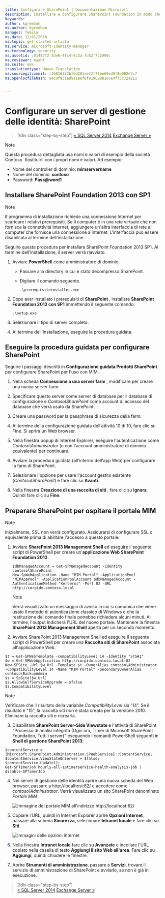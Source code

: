 ```yaml
---
title: Configurare SharePoint | Documentazione Microsoft
description: Installare e configurare SharePoint Foundation in modo che possa ospitare la pagina del portale MIM.
keywords: 
author: kgremban
ms.author: kgremban
manager: femila
ms.date: 12/01/2016
ms.topic: get-started-article
ms.service: microsoft-identity-manager
ms.technology: security
ms.assetid: c01487f2-3de6-4fc4-8c3a-7d62f7c2496c
ms.reviewer: mwahl
ms.suite: ems
translationtype: Human Translation
ms.sourcegitcommit: c26816322bf6d281ae32f7fee69ed9f8e002e7c7
ms.openlocfilehash: 94c0f931ad9a1e8f8f9196288107e4f75c72a211


---
```


# <a name="set-up-an-identity-management-server-sharepoint"></a>Configurare un server di gestione delle identità: SharePoint

>[!div class="step-by-step"]
[« SQL Server 2014](prepare-server-sql2014.md)
[Exchange Server »](prepare-server-exchange.md)

> [!NOTE]
> Questa procedura dettagliata usa nomi e valori di esempio della società Contoso. Sostituirli con i propri nomi e valori. Ad esempio:
> - Nome del controller di dominio: **mimservername**
> - Nome del dominio: **contoso**
> - Password: **Pass@word1**


## <a name="install-sharepoint-foundation-2013-with-sp1"></a>Installare **SharePoint Foundation 2013 con SP1**

> [!NOTE]
> Il programma di installazione richiede una connessione Internet per scaricare i relativi prerequisiti. Se il computer è in una rete virtuale che non fornisce la connettività Internet, aggiungere un'altra interfaccia di rete al computer che fornisce una connessione a Internet. L'interfaccia può essere disabilitata al termine dell'installazione.

Seguire questa procedura per installare SharePoint Foundation 2013 SP1. Al termine dell'installazione, il server verrà riavviato.

1.  Avviare **PowerShell** come amministratore di dominio.

    -   Passare alla directory in cui è stato decompresso SharePoint.

    -   Digitare il comando seguente.

        ```
        .\prerequisiteinstaller.exe
        ```

2.  Dopo aver installato i prerequisiti di **SharePoint** , installare **SharePoint Foundation 2013 con SP1** immettendo il seguente comando:

    ```
    .\setup.exe
    ```

3.  Selezionare il tipo di server completo.

4.  Al termine dell'installazione, eseguire la procedura guidata.

## <a name="run-the-wizard-to-configure-sharepoint"></a>Eseguire la procedura guidata per configurare SharePoint

Seguire i passaggi descritti in **Configurazione guidata Prodotti SharePoint** per configurare SharePoint per l'uso con MIM.

1. Nella scheda **Connessione a una server farm** , modificare per creare una nuova server farm.

2. Specificare questo server come server di database per il database di configurazione e *Contoso\SharePoint* come account di accesso del database che verrà usato da SharePoint.

3. Creare una password per la passphrase di sicurezza della farm.

4. Al termine della configurazione guidata dell’attività 10 di 10, fare clic su Fine. Si aprirà un Web browser.

5. Nella finestra popup di Internet Explorer, eseguire l'autenticazione come *Contoso\Administrator* (o con l'account amministratore di dominio equivalente) per continuare.

6. Avviare la procedura guidata (all'interno dell'app Web) per configurare la farm di SharePoint.

7. Selezionare l'opzione per usare l'account gestito esistente (*Contoso\SharePoint*) e fare clic su **Avanti**.

8. Nella finestra **Creazione di una raccolta di siti** , fare clic su **Ignora**.  Quindi fare clic su **Fine**.

## <a name="prepare-sharepoint-to-host-the-mim-portal"></a>Preparare SharePoint per ospitare il portale MIM

> [!NOTE]
> Inizialmente, SSL non verrà configurato. Assicurarsi di configurare SSL o equivalente prima di abilitare l'accesso a questo portale.

1. Avviare **SharePoint 2013 Management Shell** ed eseguire il seguente script di PowerShell per creare un'**applicazione Web SharePoint Foundation 2013**.

    ```
    $dbManagedAccount = Get-SPManagedAccount -Identity contoso\SharePoint
    New-SpWebApplication -Name "MIM Portal" -ApplicationPool "MIMAppPool" -ApplicationPoolAccount $dbManagedAccount -AuthenticationMethod "Kerberos" -Port 82 -URL http://corpidm.contoso.local
    ```

    > [!NOTE]
    > Verrà visualizzato un messaggio di avviso in cui si comunica che viene usato il metodo di autenticazione classico di Windows e che la restituzione del comando finale potrebbe richiedere alcuni minuti. Al termine, l'output indicherà l'URL del nuovo portale. Mantenere la finestra **SharePoint 2013 Management Shell** aperta per un secondo momento.

2. Avviare SharePoint 2013 Management Shell ed eseguire il seguente script di PowerShell per creare una **Raccolta siti di SharePoint** associata all'applicazione Web.

  ```
  $t = Get-SPWebTemplate -compatibilityLevel 14 -Identity "STS#1"
  $w = Get-SPWebApplication http://corpidm.contoso.local:82
  New-SPSite -Url $w.Url -Template $t -OwnerAlias contoso\Administrator
  -CompatibilityLevel 14 -Name "MIM Portal" -SecondaryOwnerAlias contoso\BackupAdmin
  $s = SpSite($w.Url)
  $s.AllowSelfServiceUpgrade = $false
  $s.CompatibilityLevel
  ```

  > [!NOTE]
  > Verificare che il risultato della variabile *CompatibilityLevel* sia “14”. Se il risultato è "15", la raccolta siti non è stata creata per la versione 2010. Eliminare la raccolta siti e ricrearla.

3. Disabilitare **SharePoint Server-Side Viewstate** e l'attività di SharePoint "Processo di analisi integrità (Ogni ora, Timer di Microsoft SharePoint Foundation, Tutti i server)" eseguendo i comandi PowerShell seguenti in **Shell di gestione SharePoint 2013**:

  ```
  $contentService = [Microsoft.SharePoint.Administration.SPWebService]::ContentService;
  $contentService.ViewStateOnServer = $false;
  $contentService.Update();
  Get-SPTimerJob hourly-all-sptimerservice-health-analysis-job | disable-SPTimerJob
  ```

4. Nel server di gestione delle identità aprire una nuova scheda del Web browser, passare a http://localhost:82/ e accedere come *contoso\Administrator*.  Verrà visualizzato un sito SharePoint denominato *Portale MIM* .

    ![Immagine del portale MIM all'indirizzo http://localhost:82/](media/MIM-DeploySP1.png)

5. Copiare l'URL, quindi in Internet Explorer aprire **Opzioni Internet**, passare alla scheda **Sicurezza**, selezionare **Intranet locale** e fare clic su **Siti**.

    ![Immagini delle opzioni Internet](media/MIM-DeploySP2.png)

6. Nella finestra **Intranet locale** fare clic su **Avanzate** e incollare l'URL copiato nella casella di testo **Aggiungi il sito Web all'area**. Fare clic su **Aggiungi**, quindi chiudere le finestre.

7. Aprire **Strumenti di amministrazione**, passare a **Servizi**, trovare il servizio di amministrazione di SharePoint e avviarlo, se non è già in esecuzione.

>[!div class="step-by-step"]  
[« SQL Server 2014](prepare-server-sql2014.md)
[Exchange Server »](prepare-server-exchange.md)



<!--HONumber=Dec16_HO1-->


